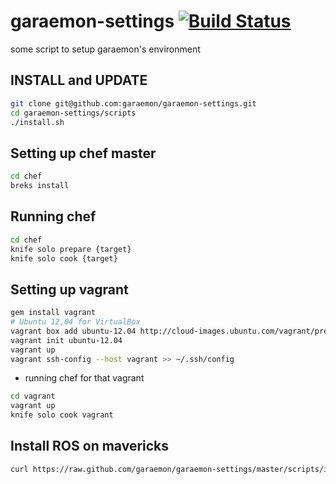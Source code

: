 garaemon-settings [![Build Status](https://travis-ci.org/garaemon/garaemon-settings.png)](https://travis-ci.org/garaemon/garaemon-settings)
=================

some script to setup garaemon's environment

INSTALL and UPDATE
---
```sh
git clone git@github.com:garaemon/garaemon-settings.git
cd garaemon-settings/scripts
./install.sh
```

Setting up chef master
---
```sh
cd chef
breks install
```

Running chef
---
```sh
cd chef
knife solo prepare {target}
knife solo cook {target}
```

Setting up vagrant
---
```sh
gem install vagrant
# Ubuntu 12,04 for VirtualBox
vagrant box add ubuntu-12.04 http://cloud-images.ubuntu.com/vagrant/precise/current/precise-server-cloudimg-amd64-vagrant-disk1.box
vagrant init ubuntu-12.04
vagrant up
vagrant ssh-config --host vagrant >> ~/.ssh/config
```

* running chef for that vagrant
```sh
cd vagrant
vagrant up
knife solo cook vagrant
```

Install ROS on mavericks
---
```sh
curl https://raw.github.com/garaemon/garaemon-settings/master/scripts/install-mavericks-ros.sh | sh
```
